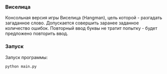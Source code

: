### Виселица
Консольная версия игры Виселица (Hangman), цель которой - разгадать загаданное слово. Допускается совершить заранее заданное количество ошибок. Повторный ввод буквы не тратит попытку - будет предложено повторить ввод.

### Запуск

Запуск программы:
```sh
python main.py
```
